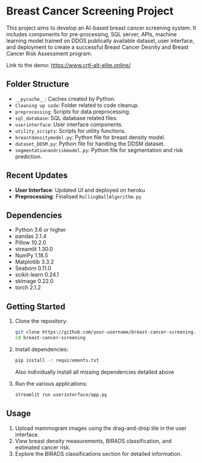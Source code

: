 # Breast Cancer Screening Project

This project aims to develop an AI-based breast cancer screening system. It includes components for pre-processing, SQL server, APIs, machine learning model trained on DDOS publically available dataset, user interface, and deployment to create a successful Breast Cancer Desnity and Breast Cancer Risk Assessment program.

Link to the demo: https://www.crtl-alt-elite.online/


## Folder Structure

- `__pycache__`: Caches created by Python.
- `Cleaning up code`: Folder related to code cleanup.
- `preprocessing`: Scripts for data preprocessing.
- `sql_database`: SQL database related files.
- `userinterface`: User interface components.
- `utility_scripts`: Scripts for utility functions.
- `breastdensitymodel.py`: Python file for breast density model.
- `dataset_DDSM.py`: Python file for handling the DDSM dataset.
- `segmentationandriskmodel.py`: Python file for segmentation and risk prediction.

## Recent Updates

- **User Interface**: Updated UI and deployed on heroku
- **Preprocessing**: Finalised `RollingBallAlgorithm.py`


## Dependencies

- Python 3.6 or higher
- pandas 2.1.4
- Pillow 10.2.0
- streamlit 1.30.0
- NumPy 1.18.5
- Matplotlib 3.3.2
- Seaborn 0.11.0
- scikit-learn 0.24.1
- skimage 0.22.0
- torch 2.1.2

## Getting Started

1. Clone the repository:

    ```bash
    git clone https://github.com/your-username/breast-cancer-screening.git
    cd breast-cancer-screening
    ```

2. Install dependencies:

    ```bash
    pip install -r requirements.txt
    ```
    Also individually install all missing dependencies detailed above

3. Run the various applications:

    ```bash
    streamlit run userinterface/app.py
    ```

## Usage

1. Upload mammogram images using the drag-and-drop tile in the user interface.
2. View breast density measurements, BIRADS classification, and estimated cancer risk.
3. Explore the BIRADS classifications section for detailed information.





